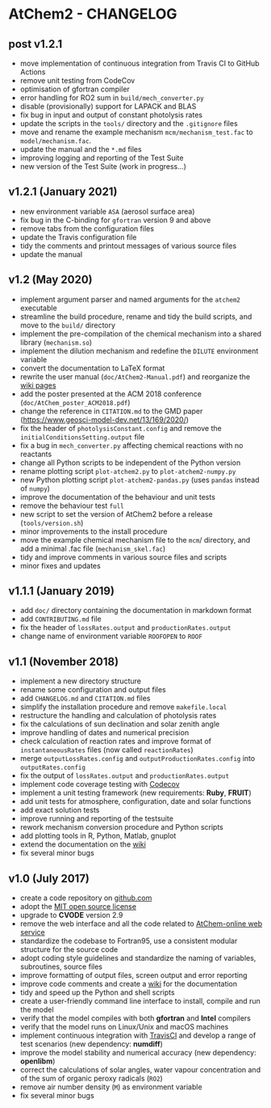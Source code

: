 # AtChem2 - CHANGELOG

## post v1.2.1

- move implementation of continuous integration from Travis CI to GitHub Actions
- remove unit testing from CodeCov
- optimisation of gfortran compiler
- error handling for RO2 sum in `build/mech_converter.py`
- disable (provisionally) support for LAPACK and BLAS
- fix bug in input and output of constant photolysis rates
- update the scripts in the `tools/` directory and the `.gitignore` files
- move and rename the example mechanism `mcm/mechanism_test.fac` to `model/mechanism.fac`.
- update the manual and the `*.md` files
- improving logging and reporting of the Test Suite
- new version of the Test Suite (work in progress...)

## v1.2.1 (January 2021)

- new environment variable `ASA` (aerosol surface area)
- fix bug in the C-binding for `gfortran` version 9 and above
- remove tabs from the configuration files
- update the Travis configuration file
- tidy the comments and printout messages of various source files
- update the manual

## v1.2 (May 2020)

- implement argument parser and named arguments for the  `atchem2` executable
- streamline the build procedure, rename and tidy the build scripts, and move to the `build/` directory
- implement the pre-compilation of the chemical mechanism into a shared library (`mechanism.so`)
- implement the dilution mechanism and redefine the `DILUTE` environment variable
- convert the documentation to LaTeX format
- rewrite the user manual (`doc/AtChem2-Manual.pdf`) and reorganize the [wiki pages](https://github.com/AtChem/AtChem2/wiki)
- add the poster presented at the ACM 2018 conference (`doc/AtChem_poster_ACM2018.pdf`)
- change the reference in `CITATION.md` to the GMD paper (https://www.geosci-model-dev.net/13/169/2020/)
- fix the header of `photolysisConstant.config` and remove the `initialConditionsSetting.output` file
- fix a bug in `mech_converter.py` affecting chemical reactions with no reactants
- change all Python scripts to be independent of the Python version
- rename plotting script `plot-atchem2.py` to `plot-atchem2-numpy.py`
- new Python plotting script `plot-atchem2-pandas.py` (uses `pandas` instead of `numpy`)
- improve the documentation of the behaviour and unit tests
- remove the behaviour test `full`
- new script to set the version of AtChem2 before a release (`tools/version.sh`)
- minor improvements to the install procedure
- move the example chemical mechanism file to the `mcm`/ directory, and add a minimal .fac file (`mechanism_skel.fac`)
- tidy and improve comments in various source files and scripts
- minor fixes and updates

## v1.1.1 (January 2019)

- add `doc/` directory containing the documentation in markdown format
- add `CONTRIBUTING.md` file
- fix the header of `lossRates.output` and `productionRates.output`
- change name of environment variable `ROOFOPEN` to `ROOF`

## v1.1 (November 2018)

- implement a new directory structure
- rename some configuration and output files
- add `CHANGELOG.md` and `CITATION.md` files
- simplify the installation procedure and remove `makefile.local`
- restructure the handling and calculation of photolysis rates
- fix the calculations of sun declination and solar zenith angle
- improve handling of dates and numerical precision
- check calculation of reaction rates and improve format of `instantaneousRates` files (now called `reactionRates`)
- merge `outputLossRates.config` and `outputProductionRates.config` into `outputRates.config`
- fix the output of `lossRates.output` and `productionRates.output`
- implement code coverage testing with [Codecov](https://codecov.io/)
- implement a unit testing framework (new requirements: **Ruby**, **FRUIT**)
- add unit tests for atmosphere, configuration, date and solar functions
- add exact solution tests
- improve running and reporting of the testsuite
- rework mechanism conversion procedure and Python scripts
- add plotting tools in R, Python, Matlab, gnuplot
- extend the documentation on the [wiki](https://github.com/AtChem/AtChem2/wiki)
- fix several minor bugs

## v1.0 (July 2017)

- create a code repository on [github.com](https://github.com/)
- adopt the [MIT open source license](https://opensource.org/licenses/MIT)
- upgrade to **CVODE** version 2.9
- remove the web interface and all the code related to [AtChem-online web service](https://atchem.leeds.ac.uk/)
- standardize the codebase to Fortran95, use a consistent modular structure for the source code
- adopt coding style guidelines and standardize the naming of variables, subroutines, source files
- improve formatting of output files, screen output and error reporting
- improve code comments and create a [wiki](https://github.com/AtChem/AtChem2/wiki) for the documentation
- tidy and speed up the Python and shell scripts
- create a user-friendly command line interface to install, compile and run the model
- verify that the model compiles with both **gfortran** and **Intel** compilers
- verify that the model runs on Linux/Unix and macOS machines
- implement continuous integration with [TravisCI](https://travis-ci.org/) and develop a range of test scenarios (new dependency: **numdiff**)
- improve the model stability and numerical accuracy (new dependency: **openlibm**)
- correct the calculations of solar angles, water vapour concentration and of the sum of organic peroxy radicals (`RO2`)
- remove air number density (`M`) as environment variable
- fix several minor bugs
